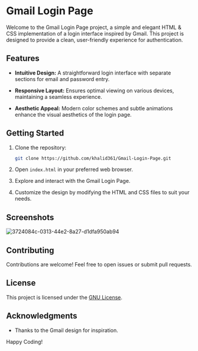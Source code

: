# Gmail Login Page

Welcome to the Gmail Login Page project, a simple and elegant HTML & CSS implementation of a login interface inspired by Gmail. This project is designed to provide a clean, user-friendly experience for authentication.

## Features

- **Intuitive Design:** A straightforward login interface with separate sections for email and password entry.
  
- **Responsive Layout:** Ensures optimal viewing on various devices, maintaining a seamless experience.

- **Aesthetic Appeal:** Modern color schemes and subtle animations enhance the visual aesthetics of the login page.

## Getting Started

1. Clone the repository:

   ```bash
   git clone https://github.com/khalid361/Gmail-Login-Page.git
   ```

2. Open `index.html` in your preferred web browser.

3. Explore and interact with the Gmail Login Page.

4. Customize the design by modifying the HTML and CSS files to suit your needs.

## Screenshots

![3724084c-0313-44e2-8a27-d1dfa950ab94](https://github.com/khalid361/Gmail-Login-Page/assets/140252447/74bd6622-641f-4c23-99e6-85879c989fd5)

## Contributing

Contributions are welcome! Feel free to open issues or submit pull requests.

## License

This project is licensed under the [GNU License](LICENSE).

## Acknowledgments

- Thanks to the Gmail design for inspiration.

Happy Coding!
```
